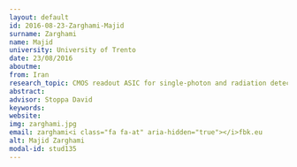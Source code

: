 ```yaml
---
layout: default 
id: 2016-08-23-Zarghami-Majid
surname: Zarghami
name: Majid
university: University of Trento
date: 23/08/2016
aboutme: 
from: Iran
research_topic: CMOS readout ASIC for single-photon and radiation detectors
abstract: 
advisor: Stoppa David
keywords: 
website: 
img: zarghami.jpg
email: zarghami<i class="fa fa-at" aria-hidden="true"></i>fbk.eu
alt: Majid Zarghami
modal-id: stud135
---
```

